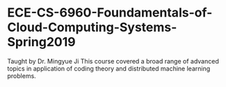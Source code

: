 # ECE-CS-6960-Foundamentals-of-Cloud-Computing-Systems-Spring2019
Taught by Dr. Mingyue Ji
This course covered a broad range of advanced topics in application of coding theory and distributed machine learning problems.
